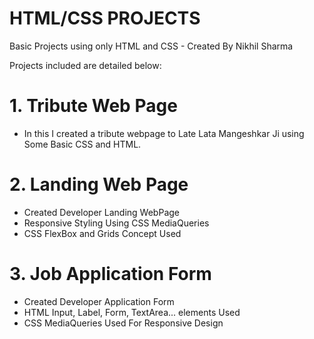 # HTML/CSS PROJECTS
Basic Projects using only HTML and CSS - Created By Nikhil Sharma

Projects included are detailed below: 
# 1. Tribute Web Page
<ul><li>In this I created a tribute webpage to Late Lata Mangeshkar Ji using Some Basic CSS and HTML.</li></ul>

# 2. Landing Web Page
<ul>
<li>Created Developer Landing WebPage</li>
<li>Responsive Styling Using CSS MediaQueries</li>
<li>CSS FlexBox and Grids Concept Used</li>
</ul>

# 3. Job Application Form
<ul>
<li>Created Developer Application Form</li>
<li>HTML Input, Label, Form, TextArea... elements Used</li>
<li>CSS MediaQueries Used For Responsive Design</li>
</ul>
